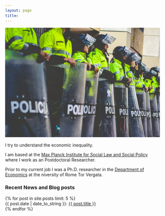 ```yaml
---
layout: page
title: 
---
```


<img class="img-wide" src="/public/images/ricardo-arce.jpg"><br>

I try to understand the economic inequality.

I am based at the [Max Planck Institute for Social Law and Social Policy](https://www.bto.org/) where I work as an Postdoctoral Researcher. 

Prior to my current job I was a Ph.D. researcher in the [Department of Economics](http://www.sadieryan.net/) at the niversity of Rome Tor Vergata.



<h3> Recent News and Blog posts  </h3>

<div class="post-titles">
  {% for post in site.posts limit: 5 %}
   <div class="post-title">
   {{ post.date | date_to_string }}:   <a href="{{ post.url }}">{{ post.title }}</a>
  </div>
  {% endfor %}
</div>
